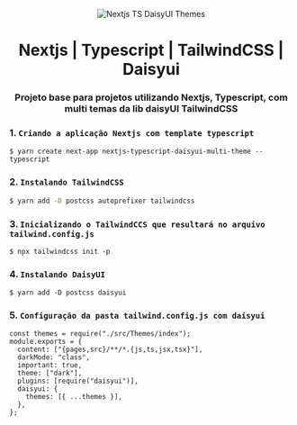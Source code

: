 <div align="center">
  <p align="center">
    <img src="src/assets/img/gif-next-theme.gif" alt="Nextjs TS DaisyUI Themes" />
  </p>
 <h1>Nextjs | Typescript | TailwindCSS | Daisyui</h1>
 <h3>Projeto base para projetos utilizando Nextjs, Typescript, com multi temas da lib daisyUI TailwindCSS<h3>
</div>


### 1. `Criando a aplicação Nextjs com template typescript`
```
$ yarn create next-app nextjs-typescript-daisyui-multi-theme --typescript
```

### 2. `Instalando TailwindCSS`
```bash
$ yarn add -D postcss autoprefixer tailwindcss
```

### 3. `Inicializando o TailwindCCS que resultará no arquivo tailwind.config.js`
```
$ npx tailwindcss init -p
```

### 4. `Instalando DaisyUI`
```
$ yarn add -D postcss daisyui
```

### 5. `Configuração da pasta tailwind.config.js com daisyui`
```
const themes = require("./src/Themes/index");
module.exports = {
  content: ["{pages,src}/**/*.{js,ts,jsx,tsx}"],
  darkMode: "class",
  important: true, 
  theme: ["dark"],
  plugins: [require("daisyui")],
  daisyui: {
    themes: [{ ...themes }],
  },
};
```

